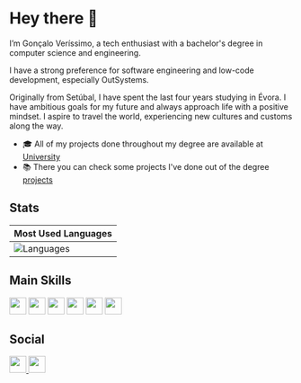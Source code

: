 # Hey there 👋

I’m Gonçalo Veríssimo, a tech enthusiast with a bachelor's degree in computer science and engineering.

I have a strong preference for software engineering and low-code development, especially OutSystems.

Originally from Setúbal, I have spent the last four years studying in Évora.
I have ambitious goals for my future and always approach life with a positive mindset. I aspire to travel the world, experiencing new cultures and customs along the way.

- 🎓 All of my projects done throughout my degree are available at [University](#University)
- 📚 There you can check some projects I've done out of the degree [projects](#projects)

## Stats

| Most Used Languages                                                                                         | 
| ------------------------------------------------------------------------------------------------------------|
| ![Languages](https://github-readme-stats.vercel.app/api/top-langs/?username=goncalofverissimo&repo=University&layout=compact) |

## Main Skills

<img src="https://img.shields.io/badge/-Outsystems-EF3A2D?style=flat&logo=outsystems" height="30"> 
<img src="https://img.shields.io/badge/-JavaScript-F7DF1E?style=flat&logo=javascript&logoColor=black" height="30">
<img src="https://img.shields.io/badge/-HTML5-E34F26?style=flat&logo=html5&logoColor=white" height="30">
<img src="https://img.shields.io/badge/-CSS3-1572B6?style=flat&logo=css3" height="30">
<img src="https://img.shields.io/badge/-PostgreSQL-336791?style=flat&logo=postgresql&logoColor=white" height="30">
<img src="https://img.shields.io/badge/-Java-ED8B00?style=flat&logo=java&logoColor=white" height="30">

## Social

<a href="https://www.linkedin.com/in/goncaloverissimopt/">
  <img src="https://img.shields.io/badge/-LinkedIn-blue?style=flat&logo=Linkedin&logoColor=white" height="30">
</a>
<a href="https://github.com/goncalofverissimo">
  <img src="https://img.shields.io/badge/-GitHub-black?style=flat&logo=github" height="30">
</a>
